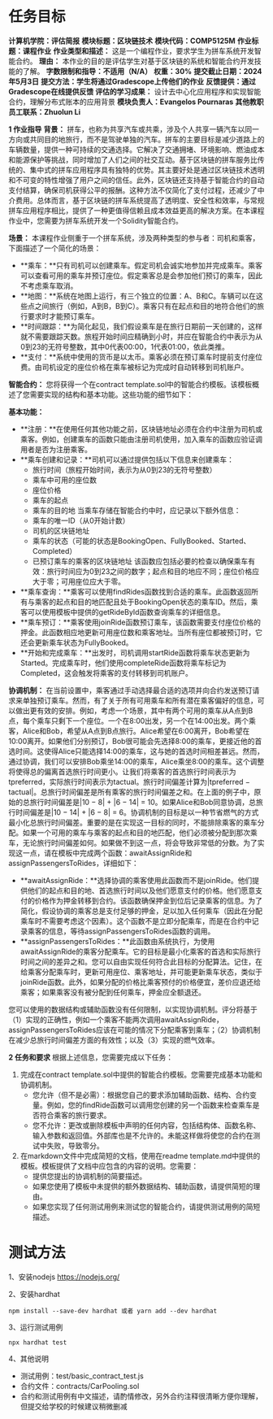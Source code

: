 # 任务目标
**计算机学院：评估简报**
**模块标题：区块链技术**
**模块代码：COMP5125M**
**作业标题：课程作业**
**作业类型和描述：**
这是一个编程作业，要求学生为拼车系统开发智能合约。
**理由：**
本作业的目的是评估学生对基于区块链的系统和智能合约开发技能的了解。
**字数限制和指导：不适用（N/A）**
**权重：30%**
**提交截止日期：2024年5月3日**
**提交方法：学生将通过Gradescope上传他们的作业**
**反馈提供：通过Gradescope在线提供反馈**
**评估的学习成果：**
设计去中心化应用程序和实现智能合约，理解分布式账本的应用背景
**模块负责人：Evangelos Pournaras**
**其他教职员工联系：Zhuolun Li**

**1 作业指导**
**背景：**
拼车，也称为共享汽车或共乘，涉及个人共享一辆汽车以同一方向或共同目的地旅行，而不是驾驶单独的汽车。拼车的主要目标是减少道路上的车辆数量，提供一种可持续的交通选择。它解决了交通拥堵、环境影响、燃油成本和能源保护等挑战，同时增加了人们之间的社交互动。基于区块链的拼车服务比传统的、集中式的拼车应用程序具有独特的优势。其主要好处是通过区块链技术透明和不可变的特性增强了用户之间的信任。此外，区块链还支持基于智能合约的自动支付结算，确保司机获得公平的报酬。这种方法不仅简化了支付过程，还减少了中介费用。总体而言，基于区块链的拼车系统提高了透明度、安全性和效率，与常规拼车应用程序相比，提供了一种更值得信赖且成本效益更高的解决方案。在本课程作业中，您需要为拼车系统开发一个Solidity智能合约。

**场景：**
本课程作业侧重于一个拼车系统，涉及两种类型的参与者：司机和乘客，下面描述了一个简化的场景：
- **乘车：**只有司机可以创建乘车。假定司机会诚实地参加并完成乘车。乘客可以查看可用的乘车并预订座位。假定乘客总是会参加他们预订的乘车，因此不考虑乘车取消。
- **地图：**系统在地图上运行，有三个独立的位置：A、B和C。车辆可以在这些点之间旅行（例如，A到B，B到C）。乘客只有在起点和目的地符合他们的旅行要求时才能预订乘车。
- **时间跟踪：**为简化起见，我们假设乘车是在旅行日期前一天创建的，这样就不需要跟踪天数。旅程开始时间应精确到小时，并应在智能合约中表示为从0到23的无符号整数，其中0代表00:00，1代表01:00，依此类推。
- **支付：**系统中使用的货币是以太币。乘客必须在预订乘车时提前支付座位费。由司机设定的座位价格在乘车被标记为完成时自动转移到司机账户。

**智能合约：**
您将获得一个在contract template.sol中的智能合约模板。该模板概述了您需要实现的结构和基本功能。这些功能的细节如下：

**基本功能：**
- **注册：**在使用任何其他功能之前，区块链地址必须在合约中注册为司机或乘客。例如，创建乘车的函数只能由注册司机使用，加入乘车的函数应验证调用者是否为注册乘客。
- **乘车创建和记录：**司机可以通过提供包括以下信息来创建乘车：
  - 旅行时间（旅程开始时间，表示为从0到23的无符号整数）
  - 乘车中可用的座位数
  - 座位价格
  - 乘车的起点
  - 乘车的目的地
  当乘车存储在智能合约中时，应记录以下额外信息：
  - 乘车的唯一ID（从0开始计数）
  - 司机的区块链地址
  - 乘车的状态（可能的状态是BookingOpen、FullyBooked、Started、Completed）
  - 已预订乘车的乘客的区块链地址
  该函数应包括必要的检查以确保乘车有效：旅行时间应为0到23之间的数字；起点和目的地应不同；座位价格应大于零；可用座位应大于零。
- **乘车查询：**乘客可以使用findRides函数找到合适的乘车。此函数返回所有与乘客的起点和目的地匹配且处于BookingOpen状态的乘车ID。然后，乘客可以使用模板中提供的getRideById函数查询乘车的详细信息。
- **乘车预订：**乘客使用joinRide函数预订乘车，该函数需要支付座位价格的押金。此函数相应地更新可用座位数和乘客地址。当所有座位都被预订时，它还会更新乘车状态为FullyBooked。
- **开始和完成乘车：**出发时，司机调用startRide函数将乘车状态更新为Started。完成乘车时，他们使用completeRide函数将乘车标记为Completed，这会触发将乘客的支付转移到司机账户。

**协调机制：**
在当前设置中，乘客通过手动选择最合适的选项并向合约发送预订请求来单独预订乘车。然而，有了关于所有可用乘车和所有潜在乘客偏好的信息，可以做出更有效的安排。例如，考虑一个场景，其中有两个可用的乘车从A点到B点，每个乘车只剩下一个座位。一个在8:00出发，另一个在14:00出发。两个乘客，Alice和Bob，希望从A点到B点旅行。Alice希望在6:00离开，Bob希望在10:00离开。如果他们分别预订，Bob很可能会先选择8:00的乘车，更接近他的首选时间。这使得Alice只能选择14:00的乘车，这与她的首选时间相差甚远。然而，通过协调，我们可以安排Bob乘坐14:00的乘车，Alice乘坐8:00的乘车。这个调整将使得总的偏离首选旅行时间更小。让我们将乘客的首选旅行时间表示为tpreferred，实际旅行时间表示为tactual。旅行时间偏差计算为|tpreferred − tactual|。总旅行时间偏差是所有乘客的旅行时间偏差之和。在上面的例子中，原始的总旅行时间偏差是|10 − 8| + |6 − 14| = 10。如果Alice和Bob同意协调，总旅行时间偏差是|10 − 14| + |6 − 8| = 6。协调机制的目标是以一种节省燃气的方式最小化总旅行时间偏差。重要的是在实现这一目标的同时，不能排除乘客的乘车分配。如果一个可用的乘车与乘客的起点和目的地匹配，他们必须被分配到那次乘车，无论旅行时间偏差如何。如果做不到这一点，将会导致非常低的分数。为了实现这一点，请在模板中完成两个函数：awaitAssignRide和assignPassengersToRides，详细如下：

- **awaitAssignRide：**选择协调的乘客使用此函数而不是joinRide。他们提供他们的起点和目的地、首选旅行时间以及他们愿意支付的价格。他们愿意支付的价格作为押金转移到合约。该函数确保押金到位后记录乘客的信息。为了简化，假设协调的乘客总是支付足够的押金，足以加入任何乘车（因此在分配乘车时不需要考虑这个因素）。这个函数不是立即分配乘车，而是在合约中记录乘客的信息，等待assignPassengersToRides函数的调用。
- **assignPassengersToRides：**此函数由系统执行，为使用awaitAssignRide的乘客分配乘车。它的目标是最小化乘客的首选和实际旅行时间之间的差异之和。您可以自由实现任何符合此目标的分配算法。记住，在给乘客分配乘车时，更新可用座位、乘客地址，并可能更新乘车状态，类似于joinRide函数。此外，如果分配的价格比乘客预付的价格便宜，差价应退还给乘客；如果乘客没有被分配到任何乘车，押金应全额退还。

您可以使用的数据结构或辅助函数没有任何限制，以实现协调机制。评分将基于（1）实现的正确性，例如一个乘客不能两次调用awaitAssignRide，assignPassengersToRides应该在可能的情况下分配乘客到乘车；（2）协调机制在减少总旅行时间偏差方面的有效性；以及（3）实现的燃气效率。

**2 任务和要求**
根据上述信息，您需要完成以下任务：
1. 完成在contract template.sol中提供的智能合约模板。您需要完成基本功能和协调机制。
   - 您允许（但不是必需）：根据您自己的要求添加辅助函数、结构、合约变量。例如，您的findRide函数可以调用您创建的另一个函数来检查乘车是否符合乘客的旅行要求。
   - 您不允许：更改或删除模板中声明的任何内容，包括结构体、函数名称、输入参数和返回值。外部库也是不允许的。未能这样做将使您的合约在测试中失败，导致零分。
2. 在markdown文件中完成简短的文档，使用在readme template.md中提供的模板。模板提供了文档中应包含的内容的说明。您需要：
   - 提供您提出的协调机制的简要描述。
   - 如果您使用了模板中未提供的额外数据结构、辅助函数，请提供简短的理由。
   - 如果您实现了任何测试用例来测试您的智能合约，请提供测试用例的简短描述。

# 测试方法

1、安装nodejs
https://nodejs.org/

2、安装hardhat
```shell
npm install --save-dev hardhat 或者 yarn add --dev hardhat
```
3、运行测试用例
```shell
npx hardhat test
```

4、其他说明
- 测试用例：test/basic_contract_test.js
- 合约文件：contracts/CarPooling.sol
- 合约和测试用例有中文描述，请酌情修改，另外合约注释很清晰方便你理解，但提交给学校的时候建议稍微删减